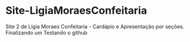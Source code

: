 # Site-LigiaMoraesConfeitaria
Site 2 de Ligia Moraes Confeitaria - Cardápio e Apresentação por seções.
Finalizando um Testando o github
